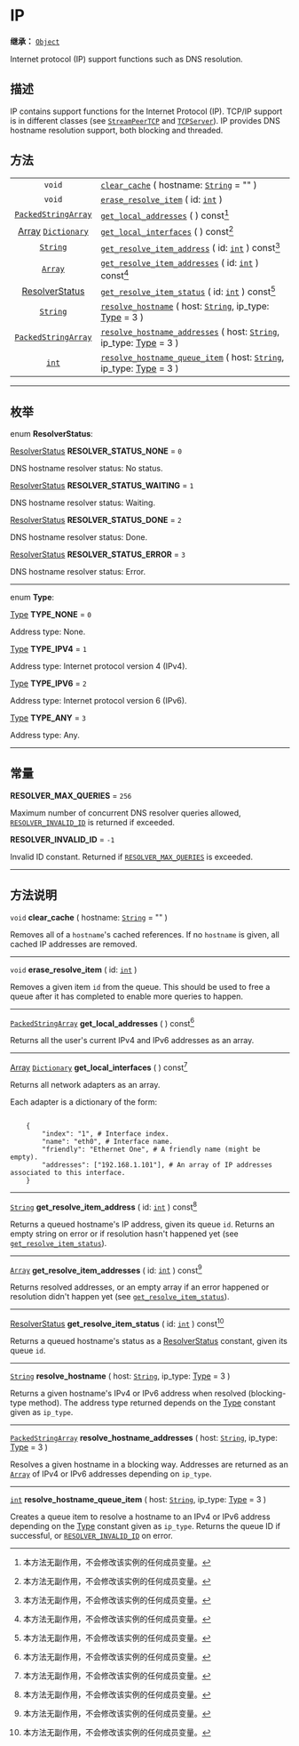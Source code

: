 <!-- ⚠ 请勿编辑本文件 ⚠ -->
<!-- 本文档使用脚本从 WeDot 引擎源码仓库生成。 -->
<!-- 生成脚本：https://github.com/WeDot-Engine/WeDot/tree/4.3/doc/tools/make_md.py； -->
<!-- 原文件：https://github.com/WeDot-Engine/WeDot/tree/4.3/doc/classes/IP.xml。 -->

<div id="_class_ip"></div>

# IP

**继承：** [`Object`](class_object.md)

Internet protocol (IP) support functions such as DNS resolution.

## 描述

IP contains support functions for the Internet Protocol (IP). TCP/IP support is in different classes (see [`StreamPeerTCP`](class_streampeertcp.md) and [`TCPServer`](class_tcpserver.md)). IP provides DNS hostname resolution support, both blocking and threaded.

## 方法

|||
|:-:|:--|
| `void`                                                      | [`clear_cache`](#class_ip_method_clear_cache) ( hostname: [`String`](class_string.md) = "" )                                                            |
| `void`                                                      | [`erase_resolve_item`](#class_ip_method_erase_resolve_item) ( id: [`int`](class_int.md) )                                                               |
| [`PackedStringArray`](class_packedstringarray.md)           | [`get_local_addresses`](#class_ip_method_get_local_addresses) ( ) const[^const]                                                                         |
| [Array](class_array.md) [`Dictionary`](class_dictionary.md) | [`get_local_interfaces`](#class_ip_method_get_local_interfaces) ( ) const[^const]                                                                       |
| [`String`](class_string.md)                                 | [`get_resolve_item_address`](#class_ip_method_get_resolve_item_address) ( id: [`int`](class_int.md) ) const[^const]                                     |
| [`Array`](class_array.md)                                   | [`get_resolve_item_addresses`](#class_ip_method_get_resolve_item_addresses) ( id: [`int`](class_int.md) ) const[^const]                                 |
| [ResolverStatus](#enum_ip_resolverstatus)                   | [`get_resolve_item_status`](#class_ip_method_get_resolve_item_status) ( id: [`int`](class_int.md) ) const[^const]                                       |
| [`String`](class_string.md)                                 | [`resolve_hostname`](#class_ip_method_resolve_hostname) ( host: [`String`](class_string.md), ip_type: [Type](#enum_ip_type) = 3 )                       |
| [`PackedStringArray`](class_packedstringarray.md)           | [`resolve_hostname_addresses`](#class_ip_method_resolve_hostname_addresses) ( host: [`String`](class_string.md), ip_type: [Type](#enum_ip_type) = 3 )   |
| [`int`](class_int.md)                                       | [`resolve_hostname_queue_item`](#class_ip_method_resolve_hostname_queue_item) ( host: [`String`](class_string.md), ip_type: [Type](#enum_ip_type) = 3 ) |

<!-- rst-class:: classref-section-separator -->

---

## 枚举

<div id="_class_enum_ip_resolverstatus"></div>

enum **ResolverStatus**: <div id="enum_ip_resolverstatus"></div>

<div id="_class_ip_constant_resolver_status_none"></div>

[ResolverStatus](#enum_ip_resolverstatus) **RESOLVER_STATUS_NONE** = ``0``

DNS hostname resolver status: No status.

<div id="_class_ip_constant_resolver_status_waiting"></div>

[ResolverStatus](#enum_ip_resolverstatus) **RESOLVER_STATUS_WAITING** = ``1``

DNS hostname resolver status: Waiting.

<div id="_class_ip_constant_resolver_status_done"></div>

[ResolverStatus](#enum_ip_resolverstatus) **RESOLVER_STATUS_DONE** = ``2``

DNS hostname resolver status: Done.

<div id="_class_ip_constant_resolver_status_error"></div>

[ResolverStatus](#enum_ip_resolverstatus) **RESOLVER_STATUS_ERROR** = ``3``

DNS hostname resolver status: Error.

<!-- rst-class:: classref-item-separator -->

---

<div id="_class_enum_ip_type"></div>

enum **Type**: <div id="enum_ip_type"></div>

<div id="_class_ip_constant_type_none"></div>

[Type](#enum_ip_type) **TYPE_NONE** = ``0``

Address type: None.

<div id="_class_ip_constant_type_ipv4"></div>

[Type](#enum_ip_type) **TYPE_IPV4** = ``1``

Address type: Internet protocol version 4 (IPv4).

<div id="_class_ip_constant_type_ipv6"></div>

[Type](#enum_ip_type) **TYPE_IPV6** = ``2``

Address type: Internet protocol version 6 (IPv6).

<div id="_class_ip_constant_type_any"></div>

[Type](#enum_ip_type) **TYPE_ANY** = ``3``

Address type: Any.

<!-- rst-class:: classref-section-separator -->

---

## 常量

<div id="_class_ip_constant_resolver_max_queries"></div>

**RESOLVER_MAX_QUERIES** = ``256`` <div id="class_ip_constant_resolver_max_queries"></div>

Maximum number of concurrent DNS resolver queries allowed, [`RESOLVER_INVALID_ID`](#class_ip_constant_resolver_invalid_id) is returned if exceeded.

<div id="_class_ip_constant_resolver_invalid_id"></div>

**RESOLVER_INVALID_ID** = ``-1`` <div id="class_ip_constant_resolver_invalid_id"></div>

Invalid ID constant. Returned if [`RESOLVER_MAX_QUERIES`](#class_ip_constant_resolver_max_queries) is exceeded.

<!-- rst-class:: classref-section-separator -->

---

## 方法说明

<div id="_class_ip_method_clear_cache"></div>

`void` **clear_cache** ( hostname: [`String`](class_string.md) = "" )<div id="class_ip_method_clear_cache"></div>

Removes all of a `hostname`'s cached references. If no `hostname` is given, all cached IP addresses are removed.

<!-- rst-class:: classref-item-separator -->

---

<div id="_class_ip_method_erase_resolve_item"></div>

`void` **erase_resolve_item** ( id: [`int`](class_int.md) )<div id="class_ip_method_erase_resolve_item"></div>

Removes a given item `id` from the queue. This should be used to free a queue after it has completed to enable more queries to happen.

<!-- rst-class:: classref-item-separator -->

---

<div id="_class_ip_method_get_local_addresses"></div>

[`PackedStringArray`](class_packedstringarray.md) **get_local_addresses** ( ) const[^const]<div id="class_ip_method_get_local_addresses"></div>

Returns all the user's current IPv4 and IPv6 addresses as an array.

<!-- rst-class:: classref-item-separator -->

---

<div id="_class_ip_method_get_local_interfaces"></div>

[Array](class_array.md) [`Dictionary`](class_dictionary.md) **get_local_interfaces** ( ) const[^const]<div id="class_ip_method_get_local_interfaces"></div>

Returns all network adapters as an array.

Each adapter is a dictionary of the form:

```

    {
        "index": "1", # Interface index.
        "name": "eth0", # Interface name.
        "friendly": "Ethernet One", # A friendly name (might be empty).
        "addresses": ["192.168.1.101"], # An array of IP addresses associated to this interface.
    }
```



<!-- rst-class:: classref-item-separator -->

---

<div id="_class_ip_method_get_resolve_item_address"></div>

[`String`](class_string.md) **get_resolve_item_address** ( id: [`int`](class_int.md) ) const[^const]<div id="class_ip_method_get_resolve_item_address"></div>

Returns a queued hostname's IP address, given its queue `id`. Returns an empty string on error or if resolution hasn't happened yet (see [`get_resolve_item_status`](#class_ip_method_get_resolve_item_status)).

<!-- rst-class:: classref-item-separator -->

---

<div id="_class_ip_method_get_resolve_item_addresses"></div>

[`Array`](class_array.md) **get_resolve_item_addresses** ( id: [`int`](class_int.md) ) const[^const]<div id="class_ip_method_get_resolve_item_addresses"></div>

Returns resolved addresses, or an empty array if an error happened or resolution didn't happen yet (see [`get_resolve_item_status`](#class_ip_method_get_resolve_item_status)).

<!-- rst-class:: classref-item-separator -->

---

<div id="_class_ip_method_get_resolve_item_status"></div>

[ResolverStatus](#enum_ip_resolverstatus) **get_resolve_item_status** ( id: [`int`](class_int.md) ) const[^const]<div id="class_ip_method_get_resolve_item_status"></div>

Returns a queued hostname's status as a [ResolverStatus](#enum_ip_resolverstatus) constant, given its queue `id`.

<!-- rst-class:: classref-item-separator -->

---

<div id="_class_ip_method_resolve_hostname"></div>

[`String`](class_string.md) **resolve_hostname** ( host: [`String`](class_string.md), ip_type: [Type](#enum_ip_type) = 3 )<div id="class_ip_method_resolve_hostname"></div>

Returns a given hostname's IPv4 or IPv6 address when resolved (blocking-type method). The address type returned depends on the [Type](#enum_ip_type) constant given as `ip_type`.

<!-- rst-class:: classref-item-separator -->

---

<div id="_class_ip_method_resolve_hostname_addresses"></div>

[`PackedStringArray`](class_packedstringarray.md) **resolve_hostname_addresses** ( host: [`String`](class_string.md), ip_type: [Type](#enum_ip_type) = 3 )<div id="class_ip_method_resolve_hostname_addresses"></div>

Resolves a given hostname in a blocking way. Addresses are returned as an [`Array`](class_array.md) of IPv4 or IPv6 addresses depending on `ip_type`.

<!-- rst-class:: classref-item-separator -->

---

<div id="_class_ip_method_resolve_hostname_queue_item"></div>

[`int`](class_int.md) **resolve_hostname_queue_item** ( host: [`String`](class_string.md), ip_type: [Type](#enum_ip_type) = 3 )<div id="class_ip_method_resolve_hostname_queue_item"></div>

Creates a queue item to resolve a hostname to an IPv4 or IPv6 address depending on the [Type](#enum_ip_type) constant given as `ip_type`. Returns the queue ID if successful, or [`RESOLVER_INVALID_ID`](#class_ip_constant_resolver_invalid_id) on error.

[^virtual]: 本方法通常需要用户覆盖才能生效。
[^const]: 本方法无副作用，不会修改该实例的任何成员变量。
[^vararg]: 本方法除了能接受在此处描述的参数外，还能够继续接受任意数量的参数。
[^constructor]: 本方法用于构造某个类型。
[^static]: 调用本方法无需实例，可直接使用类名进行调用。
[^operator]: 本方法描述的是使用本类型作为左操作数的有效运算符。
[^bitfield]: 这个值是由下列位标志构成位掩码的整数。
[^void]: 无返回值。
